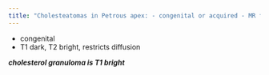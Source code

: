 ```yaml
---
title: "Cholesteatomas in Petrous apex: - congenital or acquired - MR findings"
---
```

- congenital
- T1 dark, T2 bright, restricts diffusion

*<b> cholesterol granuloma is T1 bright </b>*

